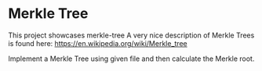 # Merkle Tree
This project showcases merkle-tree
A very nice description of Merkle Trees is found here:
https://en.wikipedia.org/wiki/Merkle_tree

Implement a Merkle Tree using given file and then calculate the Merkle root.
